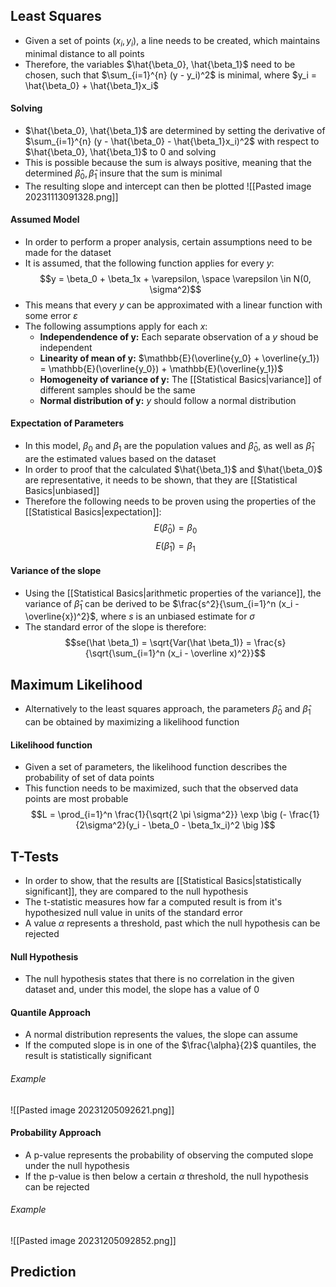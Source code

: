 ## Least Squares
- Given a set of points $(x_i, y_i)$, a line needs to be created, which maintains minimal distance to all points
- Therefore, the variables $\hat{\beta_0}, \hat{\beta_1}$ need to be chosen, such that $\sum_{i=1}^{n} (y - y_i)^2$ is minimal, where $y_i = \hat{\beta_0} + \hat{\beta_1}x_i$
#### Solving
- $\hat{\beta_0}, \hat{\beta_1}$ are determined by setting the derivative of $\sum_{i=1}^{n} (y - \hat{\beta_0} - \hat{\beta_1}x_i)^2$ with respect to $\hat{\beta_0}, \hat{\beta_1}$ to $0$ and solving
- This is possible because the sum is always positive, meaning that the determined $\hat{\beta}_0, \hat{\beta}_1$ insure that the sum is minimal
- The resulting slope and intercept can then be plotted
![[Pasted image 20231113091328.png]]
#### Assumed Model
- In order to perform a proper analysis, certain assumptions need to be made for the dataset
- It is assumed, that the following function applies for every $y$:
$$y = \beta_0 + \beta_1x + \varepsilon, \space \varepsilon \in N(0, \sigma^2)$$
- This means that every $y$ can be approximated with a linear function with some error $\varepsilon$
- The following assumptions apply for each $x$:
	- **Independendence of y:** Each separate observation of a $y$ shoud be independent
	- **Linearity of mean of y:** $\mathbb{E}(\overline{y_0} + \overline{y_1}) = \mathbb{E}(\overline{y_0}) + \mathbb{E}(\overline{y_1})$
	- **Homogeneity of variance of y:** The [[Statistical Basics|variance]] of different samples should be the same
	- **Normal distribution of y:** $y$ should follow a normal distribution
#### Expectation of Parameters
- In this model, $\beta_0$ and $\beta_1$ are the population values and $\hat \beta_0$, as well as $\hat \beta_1$ are the estimated values based on the dataset
- In order to proof that the calculated $\hat{\beta_1}$ and $\hat{\beta_0}$ are representative, it needs to be shown, that they are [[Statistical Basics|unbiased]]
- Therefore the following needs to be proven using the properties of the [[Statistical Basics|expectation]]:
$$E(\hat\beta_0) = \beta_0$$
$$E(\hat\beta_1) = \beta_1$$
#### Variance of the slope
- Using the [[Statistical Basics|arithmetic properties of the variance]], the variance of $\hat \beta_1$ can be derived to be $\frac{s^2}{\sum_{i=1}^n (x_i - \overline{x})^2}$, where $s$ is an unbiased estimate for $\sigma$
- The standard error of the slope is therefore:
$$se(\hat \beta_1) = \sqrt{Var(\hat \beta_1)} = \frac{s}{\sqrt{\sum_{i=1}^n (x_i - \overline x)^2}}$$
## Maximum Likelihood
- Alternatively to the least squares approach, the parameters $\hat\beta_0$ and $\hat\beta_1$ can be obtained by maximizing a likelihood function
#### Likelihood function
- Given a set of parameters, the likelihood function describes the probability of set of data points
- This function needs to be maximized, such that the observed data points are most probable
$$L = \prod_{i=1}^n \frac{1}{\sqrt{2 \pi \sigma^2}} \exp \big (- \frac{1}{2\sigma^2}(y_i - \beta_0 - \beta_1x_i)^2 \big )$$
## T-Tests
- In order to show, that the results are [[Statistical Basics|statistically significant]], they are compared to the null hypothesis
- The t-statistic measures how far a computed result is from it's hypothesized null value in units of the standard error
- A value $\alpha$ represents a threshold, past which the null hypothesis can be rejected
#### Null Hypothesis
- The null hypothesis states that there is no correlation in the given dataset and, under this model, the slope has a value of $0$
#### Quantile Approach
- A normal distribution represents the values, the slope can assume
- If the computed slope is in one of the $\frac{\alpha}{2}$ quantiles, the result is statistically significant
###### Example
![[Pasted image 20231205092621.png]]
#### Probability Approach
- A p-value represents the probability of observing the computed slope under the null hypothesis
- If the p-value is then below a certain $\alpha$ threshold, the null hypothesis can be rejected
###### Example
![[Pasted image 20231205092852.png]]
## Prediction